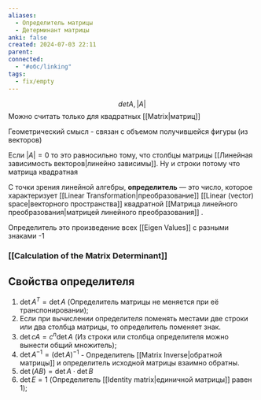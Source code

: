 ```yaml
---
aliases:
  - Определитель матрицы
  - Детерминант матрицы
anki: false
created: 2024-07-03 22:11
parent: 
connected:
  - "#обс/linking"
tags:
  - fix/empty
---
```


$$ det A, |A|$$
Можно считать только для квадратных [[Matrix|матриц]]

Геометрический смысл - связан с объемом получившейся фигуры (из векторов)

Если $|A| = 0$ то это равносильно тому, что столбцы матрицы [[Линейная зависимость векторов|линейно зависимы]]. Ну и строки потому что матрица квадратная


С точки зрения линейной алгебры, **определитель** — это число, которое характеризует  [[Linear Transformation|преобразование]] [[Linear (vector) space|векторного пространства]] квадратной [[Матрица линейного преобразования|матрицей линейного преобразования]] .

Определитель это произведение всех [[Eigen Values]] с разными знаками -1

### [[Calculation of the Matrix Determinant]]


## Свойства определителя
1. $\det A^{T}=\det A$ (Определитель матрицы не меняется при её транспонировании);
2. Если при вычислении определителя поменять местами две строки или два столбца матрицы, то определитель поменяет знак.
3. $\det cA=c^{n}\det A$ (Из строки или столбца определителя можно вынести общий множитель);
4. $\det A^{-1}=(\det A)^{-1}$ - Определитель [[Matrix Inverse|обратной матрицы]]  и определитель исходной матрицы взаимно обратны.
5. $\det(AB)=\det A\cdot \det B$
6. $\det E=1$ (Определитель [[Identity matrix|единичной матрицы]] равен 1);
